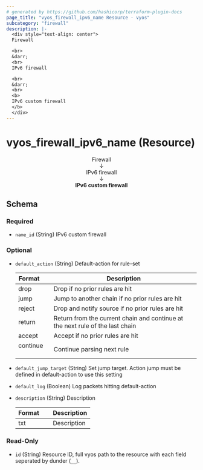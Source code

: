 ```yaml
---
# generated by https://github.com/hashicorp/terraform-plugin-docs
page_title: "vyos_firewall_ipv6_name Resource - vyos"
subcategory: "firewall"
description: |-
  <div style="text-align: center">
  Firewall

  <br>
  &darr;
  <br>
  IPv6 firewall

  <br>
  &darr;
  <br>
  <b>
  IPv6 custom firewall
  </b>
  </div>
---
```


# vyos_firewall_ipv6_name (Resource)

<div style="text-align: center">
Firewall

<br>
&darr;
<br>
IPv6 firewall

<br>
&darr;
<br>
<b>
IPv6 custom firewall
</b>
</div>



<!-- schema generated by tfplugindocs -->
## Schema

### Required

- `name_id` (String) IPv6 custom firewall

### Optional

- `default_action` (String) Default-action for rule-set

    |  Format    &emsp;|  Description                                                                    |
    |------------------|---------------------------------------------------------------------------------|
    |  drop      &emsp;|  Drop if no prior rules are hit                                                 |
    |  jump      &emsp;|  Jump to another chain if no prior rules are hit                                |
    |  reject    &emsp;|  Drop and notify source if no prior rules are hit                               |
    |  return    &emsp;|  Return from the current chain and continue at the next rule of the last chain  |
    |  accept    &emsp;|  Accept if no prior rules are hit                                               |
    |  continue  &emsp;|  Continue parsing next rule                                                     |
- `default_jump_target` (String) Set jump target. Action jump must be defined in default-action to use this setting
- `default_log` (Boolean) Log packets hitting default-action
- `description` (String) Description

    |  Format  &emsp;|  Description  |
    |----------------|---------------|
    |  txt     &emsp;|  Description  |

### Read-Only

- `id` (String) Resource ID, full vyos path to the resource with each field seperated by dunder (`__`).
